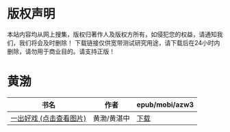 # 版权声明

本站内容均从网上搜集，版权归著作人及版权方所有，如侵犯您的权益，请通知我们，我们将会及时删除！ 下载链接仅供宽带测试研究用途，请下载后在24小时内删除，请勿用于商业目的。请支持正版！

# 黄渤

| 书名 | 作者 | epub/mobi/azw3 |
| --- | --- | --- |
| [一出好戏 (点击查看图片)](https://www.dushupai.com/attachment/2024/06/04/11f0b3bc252934f1.jpg) | 黄渤/黄湛中 | [下载](https://url89.ctfile.com/f/31084289-1357022281-6ba9e8?p=8866) |
